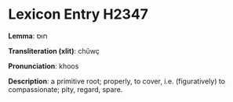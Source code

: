 # Lexicon Entry H2347

**Lemma**: חוּס

**Transliteration (xlit)**: chûwç

**Pronunciation**: khoos

**Description**:
a primitive root; properly, to cover, i.e. (figuratively) to compassionate; pity, regard, spare.
